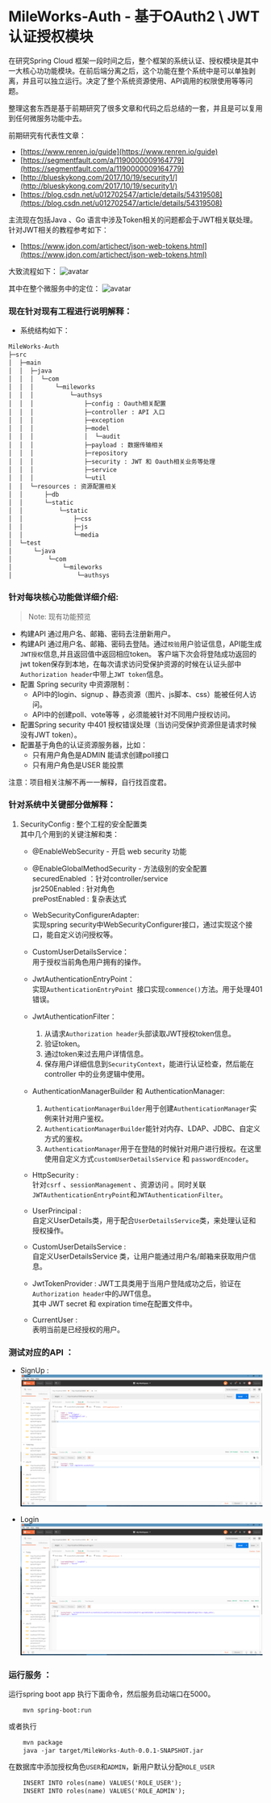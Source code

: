 # MileWorks-Auth - 基于OAuth2 \ JWT 认证授权模块  
在研究Spring Cloud 框架一段时间之后，整个框架的系统认证、授权模块是其中一大核心功功能模块。在前后端分离之后，这个功能在整个系统中是可以单独剥离，并且可以独立运行。决定了整个系统资源使用、API调用的权限使用等等问题。

整理这套东西是基于前期研究了很多文章和代码之后总结的一套，并且是可以复用到任何微服务功能中去。

前期研究有代表性文章：
- [https://www.renren.io/guide](https://www.renren.io/guide)
- [https://segmentfault.com/a/1190000009164779](https://segmentfault.com/a/1190000009164779)
-  [http://blueskykong.com/2017/10/19/security1/](http://blueskykong.com/2017/10/19/security1/)
- [https://blog.csdn.net/u012702547/article/details/54319508](https://blog.csdn.net/u012702547/article/details/54319508)

主流现在包括Java 、Go 语言中涉及Token相关的问题都会于JWT相关联处理。针对JWT相关的教程参考如下：  
-  [https://www.jdon.com/artichect/json-web-tokens.html](https://www.jdon.com/artichect/json-web-tokens.html)

大致流程如下：
![avatar](https://user-images.githubusercontent.com/1064859/42557268-943551c8-8520-11e8-9c38-e1c518cd6ed3.jpg)

其中在整个微服务中的定位：
![avatar](https://user-images.githubusercontent.com/1064859/42986178-32b3d7cc-8c27-11e8-9dd8-d216fc1bb962.png)


### 现在针对现有工程进行说明解释：
- 系统结构如下：
```
MileWorks-Auth
├─src
│  ├─main
│  │  ├─java
│  │  │  └─com
│  │  │      └─mileworks
│  │  │          └─authsys
│  │  │              ├─config : Oauth相关配置
│  │  │              ├─controller : API 入口
│  │  │              ├─exception
│  │  │              ├─model
│  │  │              │  └─audit
│  │  │              ├─payload : 数据传输相关
│  │  │              ├─repository
│  │  │              ├─security : JWT 和 Oauth相关业务等处理
│  │  │              ├─service
│  │  │              └─util 
│  │  └─resources : 资源配置相关
│  │      ├─db
│  │      └─static
│  │          └─static
│  │              ├─css
│  │              ├─js
│  │              └─media
│  └─test
│      └─java
│          └─com
│              └─mileworks
│                  └─authsys

```

### 针对每块核心功能做详细介绍:  

>Note: 现有功能预览
- 构建API 通过用户名、邮箱、密码去注册新用户。
- 构建API 通过用户名、邮箱、密码去登陆。通过`校验`用户验证信息，API能生成`JWT授权`信息,并且返回值中返回相应token。
  客户端下次会将登陆成功返回的jwt token保存到本地，在每次请求访问受保护资源的时候在认证头部中`Authorization header`中带上`JWT token`信息。
- 配置 Spring security 中资源限制：
  * API中的login、signup 、静态资源（图片、js脚本、css）能被任何人访问。
  * API中的创建poll、vote等等 ，必须能被针对不同用户授权访问。
- 配置Spring security 中401 授权错误处理（当访问受保护资源但是请求时候没有JWT token）。
- 配置基于角色的认证资源服务器，比如：
  * 只有用户角色是ADMIN 能请求创建poll接口
  * 只有用户角色是USER 能投票

注意：项目相关注解不再一一解释，自行找百度君。

### 针对系统中关键部分做解释：
1. SecurityConfig : 整个工程的安全配置类  
   其中几个用到的关键注解和类：  

   * @EnableWebSecurity - 开启 web security 功能 
  
   * @EnableGlobalMethodSecurity - 方法级别的安全配置  
        securedEnabled ：针对controller/service  
        jsr250Enabled : 针对角色  
        prePostEnabled : 复杂表达式  

   * WebSecurityConfigurerAdapter:  
        实现spring security中WebSecurityConfigurer接口，通过实现这个接口，能自定义访问授权等。

   * CustomUserDetailsService：  
        用于授权当前角色用户拥有的操作。

   * JwtAuthenticationEntryPoint：  
        实现`AuthenticationEntryPoint `接口实现`commence()`方法。用于处理401 错误。

   * JwtAuthenticationFilter：  
        1. 从请求`Authorization header`头部读取JWT授权token信息。  
        2. 验证token。
        3. 通过token来过去用户详情信息。
        4. 保存用户详细信息到`SecurityContext`，能进行认证检查，然后能在controller 中的业务逻辑中使用。
   
    * AuthenticationManagerBuilder 和 AuthenticationManager: 
        1. `AuthenticationManagerBuilder`用于创建`AuthenticationManager`实例来针对用户鉴权。
        2. `AuthenticationManagerBuilder`能针对内存、LDAP、JDBC、自定义方式的鉴权。
        3. `AuthenticationManager`用于在登陆的时候针对用户进行授权。在这里使用自定义方式`customUserDetailsService` 和 `passwordEncoder`。

    * HttpSecurity :    
        针对`csrf` 、`sessionManagement` 、资源访问 。同时关联`JWTAuthenticationEntryPoint`和`JWTAuthenticationFilter`。  

    * UserPrincipal :  
        自定义UserDetails类，用于配合`UserDetailsService`类，来处理认证和授权操作。  
    
    * CustomUserDetailsService :  
        自定义UserDetailsService 类，让用户能通过用户名/邮箱来获取用户信息。
    
    * JwtTokenProvider :
        JWT工具类用于当用户登陆成功之后，验证在`Authorization header`中的JWT信息。  
        其中 JWT secret 和 expiration time在配置文件中。  

    * CurrentUser :  
        表明当前是已经授权的用户。  
    

### 测试对应的API ：  
- SignUp :
 ![avatar](1.png)

- Login
 ![image](2.png)



### 运行服务 ：

运行spring boot app 执行下面命令，然后服务启动端口在5000。

```shell
    mvn spring-boot:run
```
或者执行
```shell
    mvn package
    java -jar target/MileWorks-Auth-0.0.1-SNAPSHOT.jar
```
在数据库中添加授权角色`USER`和`ADMIN`，新用户默认分配`ROLE_USER`
```database
    INSERT INTO roles(name) VALUES('ROLE_USER');
    INSERT INTO roles(name) VALUES('ROLE_ADMIN');
```
